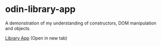 # odin-library-app

A demonstration of my understanding of constructors, DOM manipulation and objects.


<a href='https://matthewward-repos.github.io/odin-library-app/'>Library App</a> (Open in new tab)
